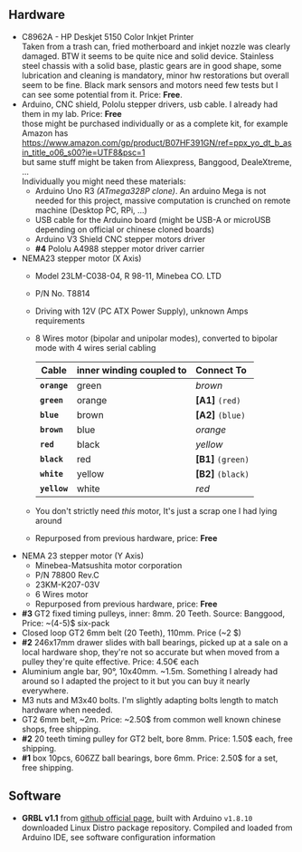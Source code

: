 ## Hardware
- C8962A - HP Deskjet 5150 Color Inkjet Printer  
  Taken from a trash can, fried motherboard and inkjet nozzle was clearly damaged. BTW it seems to be quite nice and
  solid device. Stainless steel chassis with a solid base, plastic gears are in good shape, some lubrication and
  cleaning is mandatory, minor hw restorations but overall seem to be fine.
  Black mark sensors and motors need few tests but I can see some potential from it. Price: **Free**.
- Arduino, CNC shield, Pololu stepper drivers, usb cable. I already had them in my lab.
  Price: **Free**  
  those might be purchased individually or as a complete kit, for example Amazon has  
  https://www.amazon.com/gp/product/B07HF391GN/ref=ppx_yo_dt_b_asin_title_o06_s00?ie=UTF8&psc=1  
  but same stuff might be taken from Aliexpress, Banggood, DealeXtreme, ...  
  Individually you might need these materials:
    - Arduino Uno R3 _(ATmega328P clone)_. An arduino Mega is not needed for this project, massive
      computation is crunched on remote machine (Desktop PC, RPi, ...)
    - USB cable for the Arduino board (might be USB-A or microUSB depending on official or chinese
      cloned boards)
    - Arduino V3 Shield CNC stepper motors driver
    - __#4__ Pololu A4988 stepper motor driver carrier
- NEMA23 stepper motor (X Axis)
    - Model 23LM-C038-04, R 98-11, Minebea CO. LTD
    - P/N No. T8814
    - Driving with 12V (PC ATX Power Supply), unknown Amps requirements
    - 8 Wires motor (bipolar and unipolar modes), converted to bipolar mode with 4 wires serial cabling

        | Cable        | inner winding coupled to | Connect To          |
        | ------------ | ------------------------ | :------------------ |
        | **`orange`** | green                    |  _brown_            |
        | **`green`**  | orange                   |  **[A1]** `(red)`   |
        | **`blue`**   | brown                    |  **[A2]** `(blue)`  |
        | **`brown`**  | blue                     |  _orange_           |
        | **`red`**    | black                    |  _yellow_           |
        | **`black`**  | red                      |  **[B1]** `(green)` |
        | **`white`**  | yellow                   |  **[B2]** `(black)` |
        | **`yellow`** | white                    |   _red_             |
    - You don't strictly need _this_ motor, It's just a scrap one I had lying around
    - Repurposed from previous hardware, price: **Free**
- NEMA 23 stepper motor (Y Axis)
    - Minebea-Matsushita motor corporation
    - P/N 78800 Rev.C
    - 23KM-K207-03V
    - 6 Wires  motor
    - Repurposed from previous hardware, price: **Free**
- **#3** GT2 fixed timing pulleys, inner: 8mm. 20 Teeth. Source: Banggood, Price: ~(4-5)$ six-pack
- Closed loop GT2 6mm belt (20 Teeth), 110mm. Price (~2 $)
- **#2** 246x17mm drawer slides with ball bearings, picked up at a sale on a local hardware shop,
  they're not so accurate but when moved from a pulley they're quite effective. Price: 4.50€ each
- Aluminium angle bar, 90°, 10x40mm. ~1.5m. Something I already had around so I adapted the project
  to it but you can buy it nearly everywhere.
- M3 nuts and M3x40 bolts. I'm slightly adapting bolts length to match hardware when needed.
- GT2 6mm belt, ~2m. Price: ~2.50$ from common well known chinese shops, free shipping.
- **#2** 20 teeth timing pulley for GT2 belt, bore 8mm. Price: 1.50$ each, free shipping.
- **#1** box 10pcs, 606ZZ ball bearings, bore 6mm. Price: 2.50$ for a set, free shipping.

## Software
- **GRBL v1.1** from [github official page](https://github.com/gnea/grbl), built with Arduino `v1.8.10`
    downloaded Linux Distro package repository. Compiled and loaded from Arduino IDE, see software
    configuration information
